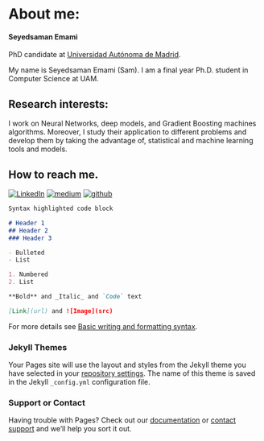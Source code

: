 # About me:

#### Seyedsaman Emami

PhD candidate at [Universidad Autónoma de Madrid](https://www.uam.es/uam/en/inicio).

My name is Seyedsaman Emami (Sam). I am a final year Ph.D. student in Computer Science at UAM.

## Research interests:
I work on Neural Networks, deep models, and Gradient Boosting machines algorithms. Moreover, I study their application to different problems and develop them by taking the advantage of, statistical and machine learning tools and models.

## How to reach me.

<a href="https://www.linkedin.com/in/saman-emami/" target="_blank"><img alt="LinkedIn" src="https://img.shields.io/badge/linkedin-%230077B5.svg?&style=for-the-badge&logo=linkedin&logoColor=white" /></a> <a href="https://medium.com/@samanemami" target="_blank"><img alt="medium" src="https://img.shields.io/badge/medium-%230077B5.svg?&style=for-the-badge&logo=medium&logoColor=black" /></a> <a href="https://github.com/samanemami/" target="_blank"><img alt="github" src="https://img.shields.io/badge/github-%230077B5.svg?&style=for-the-badge&logo=linkedin&logoColor=white" /></a>

```markdown
Syntax highlighted code block

# Header 1
## Header 2
### Header 3

- Bulleted
- List

1. Numbered
2. List

**Bold** and _Italic_ and `Code` text

[Link](url) and ![Image](src)
```

For more details see [Basic writing and formatting syntax](https://docs.github.com/en/github/writing-on-github/getting-started-with-writing-and-formatting-on-github/basic-writing-and-formatting-syntax).

### Jekyll Themes

Your Pages site will use the layout and styles from the Jekyll theme you have selected in your [repository settings](https://github.com/samanemami/samanemami.github.io/settings/pages). The name of this theme is saved in the Jekyll `_config.yml` configuration file.

### Support or Contact

Having trouble with Pages? Check out our [documentation](https://docs.github.com/categories/github-pages-basics/) or [contact support](https://support.github.com/contact) and we’ll help you sort it out.
